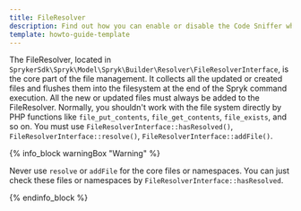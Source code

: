 ```yaml
---
title: FileResolver
description: Find out how you can enable or disable the Code Sniffer when running Spryks
template: howto-guide-template
---
```


The FileResolver, located in `SprykerSdk\Spryk\Model\Spryk\Builder\Resolver\FileResolverInterface`, is the core part of the file management.
It collects all the updated or created files and flushes them into the filesystem at the end of the Spryk command execution.
All the new or updated files must always be added to the FileResolver.
Normally, you shouldn't work with the file system directly by PHP functions like `file_put_contents`, `file_get_contents`, `file_exists`, and so on.
You must use `FileResolverInterface::hasResolved()`, `FileResolverInterface::resolve()`, `FileResolverInterface::addFile()`.

{% info_block warningBox "Warning" %}

Never use `resolve` or `addFile` for the core files or namespaces. You can just check these files or namespaces by `FileResolverInterface::hasResolved`.

{% endinfo_block %}